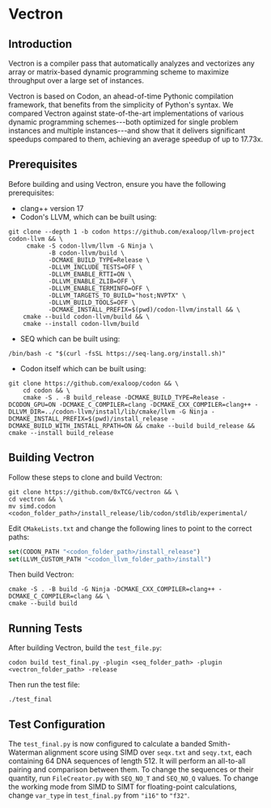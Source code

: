 # Vectron

## Introduction
Vectron is a compiler pass that automatically analyzes and vectorizes any array or matrix-based dynamic programming scheme to maximize throughput over a large set of instances.

Vectron is based on Codon, an ahead-of-time Pythonic compilation framework, that benefits from the simplicity of Python's syntax. We compared Vectron against state-of-the-art implementations of various dynamic programming schemes---both optimized for single problem instances and multiple instances---and show that it delivers significant speedups compared to them, achieving an average speedup of up to 17.73x.

## Prerequisites
Before building and using Vectron, ensure you have the following prerequisites:
- clang++ version 17
- Codon's LLVM, which can be built using:
```
git clone --depth 1 -b codon https://github.com/exaloop/llvm-project codon-llvm && \
     cmake -S codon-llvm/llvm -G Ninja \
           -B codon-llvm/build \
           -DCMAKE_BUILD_TYPE=Release \
           -DLLVM_INCLUDE_TESTS=OFF \
           -DLLVM_ENABLE_RTTI=ON \
           -DLLVM_ENABLE_ZLIB=OFF \
           -DLLVM_ENABLE_TERMINFO=OFF \
           -DLLVM_TARGETS_TO_BUILD="host;NVPTX" \
           -DLLVM_BUILD_TOOLS=OFF \
           -DCMAKE_INSTALL_PREFIX=$(pwd)/codon-llvm/install && \
    cmake --build codon-llvm/build && \
    cmake --install codon-llvm/build
```
- SEQ which can be built using:
```
/bin/bash -c "$(curl -fsSL https://seq-lang.org/install.sh)"
```
- Codon itself which can be built using:
```
git clone https://github.com/exaloop/codon && \
    cd codon && \
    cmake -S . -B build_release -DCMAKE_BUILD_TYPE=Release -DCODON_GPU=ON -DCMAKE_C_COMPILER=clang -DCMAKE_CXX_COMPILER=clang++ -DLLVM_DIR=../codon-llvm/install/lib/cmake/llvm -G Ninja -DCMAKE_INSTALL_PREFIX=$(pwd)/install_release -DCMAKE_BUILD_WITH_INSTALL_RPATH=ON && cmake --build build_release && cmake --install build_release
```

## Building Vectron
Follow these steps to clone and build Vectron:
```
git clone https://github.com/0xTCG/vectron && \
cd vectron && \
mv simd.codon <codon_folder_path>/install_release/lib/codon/stdlib/experimental/
```
Edit `CMakeLists.txt` and change the following lines to point to the correct paths:
```cmake
set(CODON_PATH "<codon_folder_path>/install_release")
set(LLVM_CUSTOM_PATH "<codon_llvm_folder_path>/install")
```
Then build Vectron:
```
cmake -S . -B build -G Ninja -DCMAKE_CXX_COMPILER=clang++ -DCMAKE_C_COMPILER=clang && \
cmake --build build
```

## Running Tests
After building Vectron, build the `test_file.py`:
```
codon build test_final.py -plugin <seq_folder_path> -plugin <vectron_folder_path> -release
```
Then run the test file:
```
./test_final
```

## Test Configuration
The `test_final.py` is now configured to calculate a banded Smith-Waterman alignment score using SIMD over `seqx.txt` and `seqy.txt`, each containing 64 DNA sequences of length 512. It will perform an all-to-all pairing and comparison between them. To change the sequences or their quantity, run `FileCreator.py` with `SEQ_NO_T` and `SEQ_NO_Q` values. To change the working mode from SIMD to SIMT for floating-point calculations, change `var_type` in `test_final.py` from `"i16"` to `"f32"`.
```
